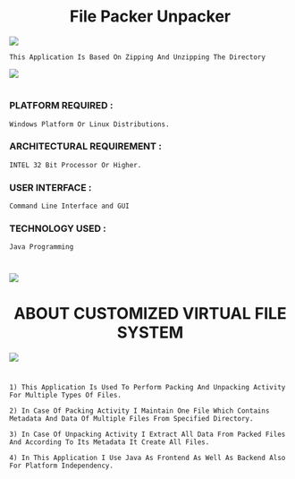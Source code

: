<div align="center">
    <h1>File Packer Unpacker</h1>
    <!--<i>A collective list of free APIs for use in software and web development</i>-->


</div>

![](https://i.imgur.com/waxVImv.png)

    This Application Is Based On Zipping And Unzipping The Directory

![](https://i.imgur.com/waxVImv.png)

#

### PLATFORM REQUIRED :   
```
Windows Platform Or Linux Distributions.
```
### ARCHITECTURAL REQUIREMENT :  
```
INTEL 32 Bit Processor Or Higher.
```
### USER INTERFACE :             
```
Command Line Interface and GUI
```
### TECHNOLOGY USED : 
```
Java Programming
```
#
![](https://i.imgur.com/waxVImv.png)


<div align="center">
    <h1>ABOUT CUSTOMIZED VIRTUAL FILE SYSTEM</h1>
</div>

![](https://i.imgur.com/waxVImv.png)

#

```
1) This Application Is Used To Perform Packing And Unpacking Activity For Multiple Types Of Files. 

2) In Case Of Packing Activity I Maintain One File Which Contains Metadata And Data Of Multiple Files From Specified Directory. 

3) In Case Of Unpacking Activity I Extract All Data From Packed Files And According To Its Metadata It Create All Files. 

4) In This Application I Use Java As Frontend As Well As Backend Also For Platform Independency.

